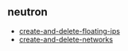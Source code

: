 
## neutron
- [create-and-delete-floating-ips](https://godleon.github.io/osp_test_results/0.2.78/neutron/create-and-delete-floating-ips.html)
- [create-and-delete-networks](https://godleon.github.io/osp_test_results/0.2.78/neutron/create-and-delete-networks.html)

